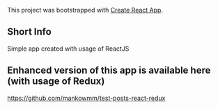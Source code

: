 This project was bootstrapped with [Create React App](https://github.com/facebookincubator/create-react-app).



## Short Info
Simple app created with usage of ReactJS


## Enhanced version of this app is available here (with usage of Redux)
https://github.com/mankowmm/test-posts-react-redux


